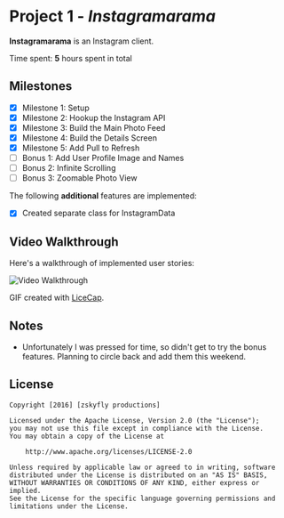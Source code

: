 # Project 1 - *Instagramarama*

**Instagramarama** is an Instagram client.

Time spent: **5** hours spent in total

## Milestones

- [x] Milestone 1: Setup
- [x] Milestone 2: Hookup the Instagram API
- [x] Milestone 3: Build the Main Photo Feed
- [x] Milestone 4: Build the Details Screen
- [x] Milestone 5: Add Pull to Refresh
- [ ] Bonus 1: Add User Profile Image and Names
- [ ] Bonus 2: Infinite Scrolling
- [ ] Bonus 3: Zoomable Photo View

The following **additional** features are implemented:

- [x] Created separate class for InstagramData

## Video Walkthrough

Here's a walkthrough of implemented user stories:

<img src='https://cloud.githubusercontent.com/assets/1156702/13024973/8b9a81b0-d1b2-11e5-9f5c-f35aa5e0df24.gif' title='Video Walkthrough' width='' alt='Video Walkthrough' />

GIF created with [LiceCap](http://www.cockos.com/licecap/).

## Notes

- Unfortunately I was pressed for time, so didn't get to try the bonus features.  Planning to circle back and add them this weekend.

## License

    Copyright [2016] [zskyfly productions]

    Licensed under the Apache License, Version 2.0 (the "License");
    you may not use this file except in compliance with the License.
    You may obtain a copy of the License at

        http://www.apache.org/licenses/LICENSE-2.0

    Unless required by applicable law or agreed to in writing, software
    distributed under the License is distributed on an "AS IS" BASIS,
    WITHOUT WARRANTIES OR CONDITIONS OF ANY KIND, either express or implied.
    See the License for the specific language governing permissions and
    limitations under the License.